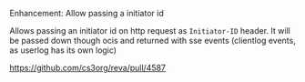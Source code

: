 Enhancement: Allow passing a initiator id

Allows passing an initiator id on http request as `Initiator-ID` header. It will be passed down though ocis
and returned with sse events (clientlog events, as userlog has its own logic)

https://github.com/cs3org/reva/pull/4587

